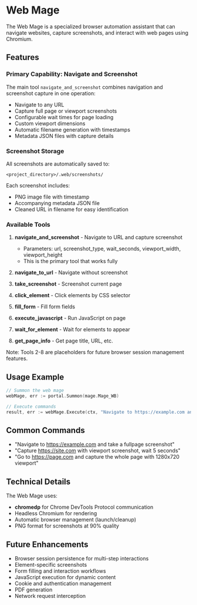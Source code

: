 # Web Mage

The Web Mage is a specialized browser automation assistant that can navigate websites, capture screenshots, and interact with web pages using Chromium.

## Features

### Primary Capability: Navigate and Screenshot
The main tool `navigate_and_screenshot` combines navigation and screenshot capture in one operation:
- Navigate to any URL
- Capture full page or viewport screenshots
- Configurable wait times for page loading
- Custom viewport dimensions
- Automatic filename generation with timestamps
- Metadata JSON files with capture details

### Screenshot Storage
All screenshots are automatically saved to:
```
<project_directory>/.web/screenshots/
```

Each screenshot includes:
- PNG image file with timestamp
- Accompanying metadata JSON file
- Cleaned URL in filename for easy identification

### Available Tools

1. **navigate_and_screenshot** - Navigate to URL and capture screenshot
   - Parameters: url, screenshot_type, wait_seconds, viewport_width, viewport_height
   - This is the primary tool that works fully

2. **navigate_to_url** - Navigate without screenshot
3. **take_screenshot** - Screenshot current page
4. **click_element** - Click elements by CSS selector
5. **fill_form** - Fill form fields
6. **execute_javascript** - Run JavaScript on page
7. **wait_for_element** - Wait for elements to appear
8. **get_page_info** - Get page title, URL, etc.

Note: Tools 2-8 are placeholders for future browser session management features.

## Usage Example

```go
// Summon the web mage
webMage, err := portal.Summon(mage.Mage_WB)

// Execute commands
result, err := webMage.Execute(ctx, "Navigate to https://example.com and take a fullpage screenshot")
```

## Common Commands

- "Navigate to https://example.com and take a fullpage screenshot"
- "Capture https://site.com with viewport screenshot, wait 5 seconds"
- "Go to https://page.com and capture the whole page with 1280x720 viewport"

## Technical Details

The Web Mage uses:
- **chromedp** for Chrome DevTools Protocol communication
- Headless Chromium for rendering
- Automatic browser management (launch/cleanup)
- PNG format for screenshots at 90% quality

## Future Enhancements

- Browser session persistence for multi-step interactions
- Element-specific screenshots
- Form filling and interaction workflows
- JavaScript execution for dynamic content
- Cookie and authentication management
- PDF generation
- Network request interception 